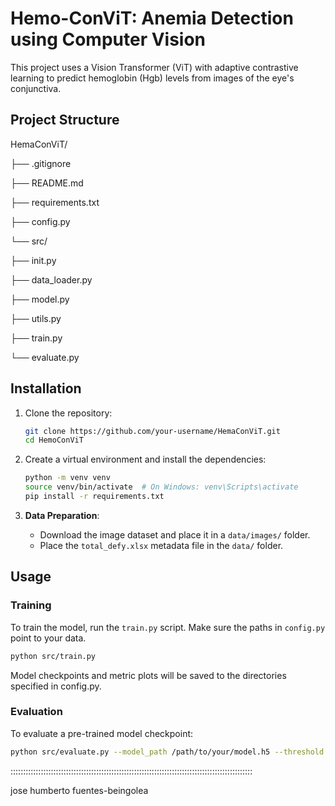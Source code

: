 # Hemo-ConViT: Anemia Detection using Computer Vision

This project uses a Vision Transformer (ViT) with adaptive contrastive learning to predict hemoglobin (Hgb) levels from images of the eye's conjunctiva.

## Project Structure
HemaConViT/

├── .gitignore

├── README.md

├── requirements.txt

├── config.py

└── src/

├── init.py

├── data_loader.py

├── model.py

├── utils.py

├── train.py

└── evaluate.py


## Installation
1.  Clone the repository:
    ```bash
    git clone https://github.com/your-username/HemaConViT.git
    cd HemoConViT
    ```

2.  Create a virtual environment and install the dependencies:
    ```bash
    python -m venv venv
    source venv/bin/activate  # On Windows: venv\Scripts\activate
    pip install -r requirements.txt
    ```

3.  **Data Preparation**:
    - Download the image dataset and place it in a `data/images/` folder.
    - Place the `total_defy.xlsx` metadata file in the `data/` folder.

## Usage

### Training

To train the model, run the `train.py` script. Make sure the paths in `config.py` point to your data.

```bash
python src/train.py
 ```

Model checkpoints and metric plots will be saved to the directories specified in config.py.

### Evaluation

To evaluate a pre-trained model checkpoint:

```bash
python src/evaluate.py --model_path /path/to/your/model.h5 --threshold 12.0
```


::::::::::::::::::::::::::::::::::::::::::::::::::::::::::::::::::::::::::::::::::::::::::::::::

jose humberto fuentes-beingolea
